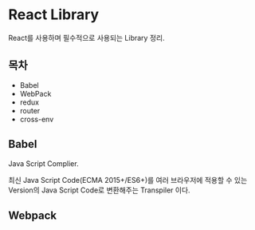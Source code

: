 # React Library

React를 사용하며 필수적으로 사용되는 Library 정리.

## 목차

- Babel
- WebPack
- redux
- router
- cross-env

## Babel

Java Script Complier.

최신 Java Script Code(ECMA 2015+/ES6+)를 여러 브라우저에 적용할 수 있는 Version의 Java Script Code로 변환해주는 Transpiler 이다.

## Webpack
